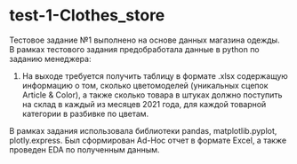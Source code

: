 # test-1-Clothes_store
Тестовое задание №1 выполнено на основе данных магазина одежды.\
В рамках тестового задания предобработала данные в python по заданию менеджера:
1. На выходе требуется получить таблицу в формате .xlsx содержащую информацию о том, сколько цветомоделей (уникальных сцепок Article & Color), а также сколько товара в штуках должно поступить на склад в каждый из месяцев 2021 года, для каждой товарной категории в разбивке по цветам.

В рамках задания использовала библиотеки pandas, matplotlib.pyplot, plotly.express. Был сформирован Ad-Hoc отчет в формате Excel, а также проведен EDA по полученным данным.
